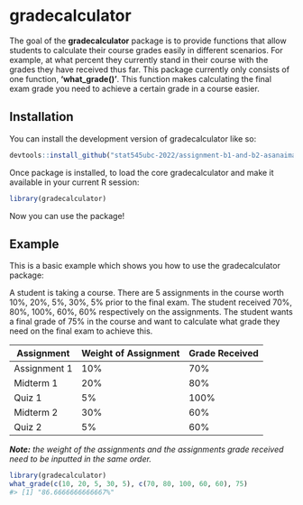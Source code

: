 
<!-- README.md is generated from README.Rmd. Please edit that file -->

# gradecalculator

<!-- badges: start -->
<!-- badges: end -->

The goal of the **gradecalculator** package is to provide functions that
allow students to calculate their course grades easily in different
scenarios. For example, at what percent they currently stand in their
course with the grades they have received thus far. This package
currently only consists of one function, **‘what_grade()’**. This
function makes calculating the final exam grade you need to achieve a
certain grade in a course easier.

## Installation

You can install the development version of gradecalculator like so:

``` r
devtools::install_github("stat545ubc-2022/assignment-b1-and-b2-asanaiman/gradecalculator"))
```

Once package is installed, to load the core gradecalculator and make it
available in your current R session:

``` r
library(gradecalculator)
```

Now you can use the package!

## Example

This is a basic example which shows you how to use the gradecalculator
package:

A student is taking a course. There are 5 assignments in the course
worth 10%, 20%, 5%, 30%, 5% prior to the final exam. The student
received 70%, 80%, 100%, 60%, 60% respectively on the assignments. The
student wants a final grade of 75% in the course and want to calculate
what grade they need on the final exam to achieve this.

| Assignment   | Weight of Assignment | Grade Received |
|--------------|----------------------|----------------|
| Assignment 1 | 10%                  | 70%            |
| Midterm 1    | 20%                  | 80%            |
| Quiz 1       | 5%                   | 100%           |
| Midterm 2    | 30%                  | 60%            |
| Quiz 2       | 5%                   | 60%            |

***Note:*** *the weight of the assignments and the assignments grade
received need to be inputted in the same order.*

``` r
library(gradecalculator)
what_grade(c(10, 20, 5, 30, 5), c(70, 80, 100, 60, 60), 75) 
#> [1] "86.6666666666667%"
```
